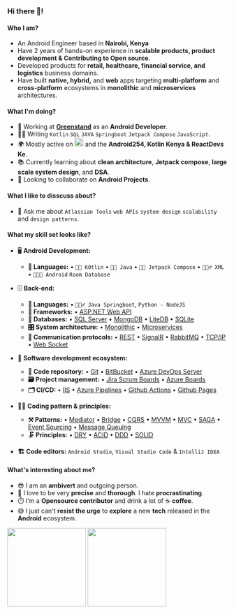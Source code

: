 ### Hi there 👋!

<!--
**josphatmwania/josphatmwania ** is a ✨ _special_ ✨ repository because its `README.md` (this file) appears on your GitHub profile.

Here are some ideas to get you started:
-->
#### Who I am?
- An Android Engineer based in **Nairobi, Kenya** 
- Have 2 years of hands-on experience in **scalable products, product development & Contributing to Open source.**
- Developed products for **retail, healthcare, financial service,  and logistics** business domains.
- Have built **native, hybrid,** and **web** apps targeting **multi-platform** and **cross-platform** ecosystems in **monolithic** and **microservices** architectures.



#### What I'm doing?
- 🏢 Working at **[Greenstand](https://greenstand.org/)** as an **Android Developer**.
- 👨‍💻 Writing `Kotlin` `SQL` `JAVA` `Springboot` `Jetpack Compose` `JavaScript`.
- 🌍 Mostly active on <a href="https://www.linkedin.com/in/josphat-mwania-306547a7/"><img src="https://cdn-icons-png.flaticon.com/512/174/174857.png" height=20></a> <!--[LinkedIn](https://www.linkedin.com/in/josphat-mwania-306547a7/)--> and the **Android254, Kotlin Kenya & ReactDevs Ke**.
- 📚 Currently learning about **clean architecture**, **Jetpack compose**, **large scale system design**, and **DSA**.
- 👯 Looking to collaborate on **Android Projects**.


#### What I like to disscuss about? 
- 💬 Ask me about `Atlassian Tools` `web APIs` `system design` `scalability` and `design patterns`.

#### What my skill set looks like?
- 🖥 **Android Development:** 
  - **📜 Languages:** • `🧙🏻 KOtlin` • `👨‍🏭 Java` • `👨‍🔧 Jetpack Compose` • `🧚🏻‍♂️ XML` • `👨🏻‍🎨 Android`  `Room Database`

- 🗄️ **Back-end:**
  - **📜 Languages:** • `🧙🏻‍♂️ Java Springboot`, `Python - NodeJS`
  - **🔭 Frameworks:** • [ASP.NET Web API](https://dotnet.microsoft.com/en-us/apps/aspnet/apis)
  - **💾 Databases:** • [SQL Server](https://www.microsoft.com/en-us/sql-server/sql-server-2019) • [MongoDB](https://www.mongodb.com/) • [LiteDB](https://www.litedb.org/) • [SQLite](https://www.sqlite.org/index.html)
  - **🎛 System architecture:** • [Monolithic](https://microservices.io/patterns/monolithic.html) • [Microservices](https://microservices.io/patterns/microservices.html)
  - **🔌 Communication protocols:** • [REST](https://docs.microsoft.com/en-us/azure/architecture/best-practices/api-design) • [SignalR](https://dotnet.microsoft.com/en-us/apps/aspnet/signalr) • [RabbitMQ](https://www.rabbitmq.com/) • [TCP/IP](https://www.techtarget.com/searchnetworking/definition/TCP-IP) • [Web Socket](https://developer.mozilla.org/en-US/docs/Web/API/WebSockets_API)
- 🎡 **Software development ecosystem:**
  - **📁 Code repository:** • [Git](https://git-scm.com/) • [BitBucket](https://bitbucket.org/product) • [Azure DevOps Server](https://azure.microsoft.com/en-us/services/devops/server/)
  - **🗃 Project management:** • [Jira Scrum Boards](https://www.atlassian.com/software/jira/features/scrum-boards) • [Azure Boards](https://azure.microsoft.com/en-us/services/devops/boards/)
  - **🗂 CI/CD:** • [IIS](https://www.iis.net/) • [Azure Pipelines](https://azure.microsoft.com/en-us/services/devops/pipelines/) • [Github Actions](https://github.com/features/actions) • [Github Pages](https://pages.github.com/)
- 🧙‍♂️ **Coding pattern & principles:**
  - **⚒ Patterns:**  • [Mediator](https://en.wikipedia.org/wiki/Mediator_pattern) • [Bridge](https://en.wikipedia.org/wiki/Bridge_pattern) • [CQRS](https://en.wikipedia.org/wiki/Command%E2%80%93query_separation#Command_Query_Responsibility_Separation) • [MVVM](https://en.wikipedia.org/wiki/Model%E2%80%93view%E2%80%93viewmodel) • [MVC](https://en.wikipedia.org/wiki/Model%E2%80%93view%E2%80%93controller) • [SAGA](https://microservices.io/patterns/data/saga.html) • [Event Sourcing](https://microservices.io/patterns/data/event-sourcing.html) • [Message Queuing](https://www.cloudamqp.com/blog/what-is-message-queuing.html)
  - **🗜 Principles:** • [DRY](https://en.wikipedia.org/wiki/Don%27t_repeat_yourself#:~:text=%22Don%27t%20repeat%20yourself%22,data%20normalization%20to%20avoid%20redundancy.) • [ACID](https://en.wikipedia.org/wiki/ACID) • [DDD](https://en.wikipedia.org/wiki/Domain-driven_design) • [SOLID](https://www.digitalocean.com/community/conceptual_articles/s-o-l-i-d-the-first-five-principles-of-object-oriented-design)

- **🏗️ Code editors:**
`Android Studio`, `Visual Studio Code` & `IntelliJ IDEA`


  
#### What's interesting about me?  
  - 😎 I am an **ambivert** and outgoing person.
  - 🧐 I love to be very **precise** and **thorough**. I hate **procrastinating**.
  - ⏱️ I'm a **Opensource contributor** and drink a lot of ☕ **coffee**.
  - 😅 I just can't **resist the urge** to **explore** a new **tech** released in the **Android** ecosystem.

<!--Github Stats-->
<p float="left">
<img height="180em" src="https://github-readme-stats.vercel.app/api?username=josphatmwania" /> 
<img height="180em" src="https://github-readme-stats.vercel.app/api/top-langs/?username=josphatmwania"/>
</p>





<!--
#### How to get in touch with me?
<p left="center">
<a href="https://twitter.com/mwania_josphat">
  <img src="https://img.shields.io/badge/twitter-%231DA1F2.svg?&style=for-the-badge&logo=twitter&logoColor=white" height=25>
</a> 
<a href="https://www.linkedin.com/in/josphat-mwania-306547a7/">
  <img src="https://img.shields.io/badge/linkedin-%230077B5.svg?&style=for-the-badge&logo=linkedin&logoColor=white" height=25>
</a> 

<a href="mailto:josphatmwania237@gmail.com">
  <img src="https://img.shields.io/badge/Gmail-D14836?style=for-the-badge&logo=gmail&logoColor=white" height=25>
</a>
</p>

[![Ashutosh's github activity graph](https://github-readme-activity-graph.cyclic.app/graph?username=josphatmwania&theme=gotham)](https://github.com/josphatmwania/github-readme-activity-graph)

-->
